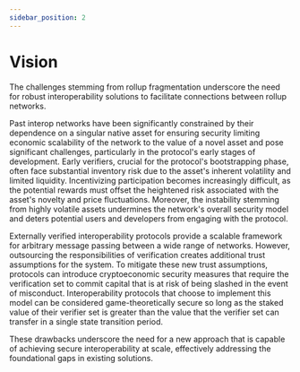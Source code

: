 ```yaml
---
sidebar_position: 2
---
```


# Vision

The challenges stemming from rollup fragmentation underscore the need for robust interoperability solutions to facilitate connections between rollup networks.

Past interop networks have been significantly constrained by their dependence on a singular native asset for ensuring security limiting economic scalability of the network to the value of a novel asset and pose significant challenges, particularly in the protocol's early stages of development. Early verifiers, crucial for the protocol's bootstrapping phase, often face substantial inventory risk due to the asset's inherent volatility and limited liquidity. Incentivizing participation becomes increasingly difficult, as the potential rewards must offset the heightened risk associated with the asset's novelty and price fluctuations. Moreover, the instability stemming from highly volatile assets undermines the network's overall security model and deters potential users and developers from engaging with the protocol.

Externally verified interoperability protocols provide a scalable framework for arbitrary message passing between a wide range of networks. However, outsourcing the responsibilities of verification creates additional trust assumptions for the system. To mitigate these new trust assumptions, protocols can introduce cryptoeconomic security measures that require the verification set to commit capital that is at risk of being slashed in the event of misconduct. Interoperability protocols that choose to implement this model can be considered game-theoretically secure so long as the staked value of their verifier set is greater than the value that the verifier set can transfer in a single state transition period.

These drawbacks underscore the need for a new approach that is capable of achieving secure interoperability at scale, effectively addressing the foundational gaps in existing solutions.
